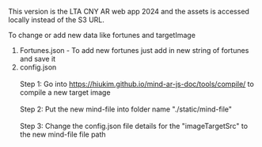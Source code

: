This version is the LTA CNY AR web app 2024 and the assets is accessed locally instead of the S3 URL.


To change or add new data like fortunes and targetImage

1. Fortunes.json - To add new fortunes just add in new string of fortunes and save it
2. config.json<br>
   <br>Step 1: Go into https://hiukim.github.io/mind-ar-js-doc/tools/compile/ to compile a new target image</br>
   <br>Step 2: Put the new mind-file into folder name "./static/mind-file"</br>
   <br>Step 3: Change the config.json file details for the "imageTargetSrc" to the new mind-file file path</br>
